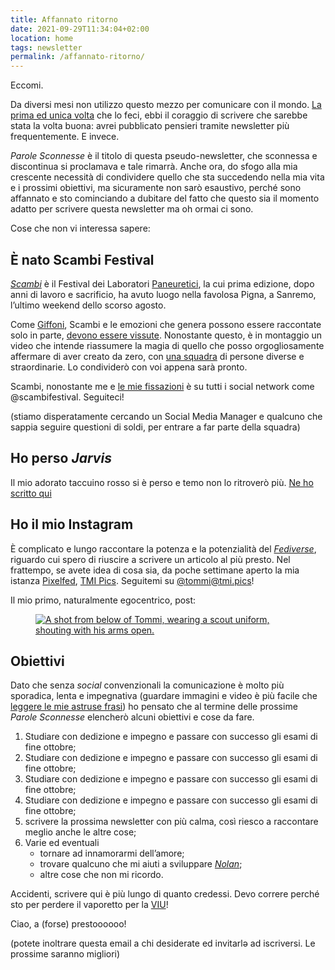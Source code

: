 ```yaml
---
title: Affannato ritorno
date: 2021-09-29T11:34:04+02:00
location: home
tags: newsletter
permalink: /affannato-ritorno/
---
```

Eccomi.

Da diversi mesi non utilizzo questo mezzo per comunicare con il mondo. [La prima ed unica volta](/la-volta-buona/ 'È la volta buona') che lo feci, ebbi il coraggio di scrivere che sarebbe stata la volta buona: avrei pubblicato pensieri tramite newsletter più frequentemente.
E invece.

<cite>Parole Sconnesse</cite> è il titolo di questa pseudo-newsletter, che sconnessa e discontinua si proclamava e tale rimarrà. Anche ora, do sfogo alla mia crescente necessità di condividere quello che sta succedendo nella mia vita e i prossimi obiettivi, ma sicuramente non sarò esaustivo, perché sono affannato e sto cominciando a dubitare del fatto che questo sia il momento adatto per scrivere questa newsletter ma oh ormai ci sono.

Cose che non vi interessa sapere:

## È nato Scambi Festival

<cite>[Scambi](https://scambi.org 'Sito ufficiale di Scambi Festival')</cite> è il Festival dei Laboratori [Paneuretici](https://scambi.org/paneuretico 'Cosa vuol dire “paneuretico„'), la cui prima edizione, dopo anni di lavoro e sacrificio, ha avuto luogo nella favolosa Pigna, a Sanremo, l’ultimo weekend dello scorso agosto.

Come [Giffoni](https://tommi.space/cose#giffoni-film-festival 'Giffoni Film Festival fra le cose che faccio'), Scambi e le emozioni che genera possono essere raccontate solo in parte, <u>devono essere vissute</u>.
Nonostante questo, è in montaggio un video che intende riassumere la magia di quello che posso orgogliosamente affermare di aver creato da zero, con [una squadra](https://scambi.org/chi-siamo 'Chi siamo - Scambi') di persone diverse e straordinarie. Lo condividerò con voi appena sarà pronto.


Scambi, nonostante me e [le mie fissazioni](https://quitsocialmedia.club/tuffo 'Quit Social Media') è su tutti i social network come @scambifestival. Seguiteci!

(stiamo disperatamente cercando un Social Media Manager e qualcuno che sappia seguire questioni di soldi, per entrare a far parte della squadra)

## Ho perso <cite>Jarvis</cite>

Il mio adorato taccuino rosso si è perso e temo non lo ritroverò più.
[Ne ho scritto qui](https://tommi.space/jarvis 'Ode a Jarvis')

## Ho il mio Instagram

È complicato e lungo raccontare la potenza e la potenzialità del [*Fediverse*](https://it.wikipedia.org/wiki/Fediverso '“Fediverso„ su Wikipedia'), riguardo cui spero di riuscire a scrivere un articolo al più presto.
Nel frattempo, se avete idea di cosa sia, da poche settimane aperto la mia istanza [Pixelfed](https://pixelfed.org 'Pixelfed official website'), [TMI Pics](https://tmi.pics 'TMI Pics'). Seguitemi su [@tommi@tmi.pics](https://tmi.pics/tommi '@tommi su TMI Pics')!

Il mio primo, naturalmente egocentrico, post:

<a href='https://tmi.pics/p/tommi/347321344124174340' title='A shot from below of Tommi, wearing a scout uniform, shouting with his arms open.'>
	<figure>
		<img src='https://tmi.pics/storage/m/_v2/342068457308819456/1672d1d81-1ab3fb/EradyVAqz1bF/1Dzyl2ZNhYsHfPazJ1IKPx57bPPZyxTn2DeuhwBR.jpg' alt='A shot from below of Tommi, wearing a scout uniform, shouting with his arms open.' class='u-photo'>
	</figure>
</a>

## Obiettivi

Dato che senza *social* convenzionali la comunicazione è molto più sporadica, lenta e impegnativa (guardare immagini e video è più facile che [leggere le mie astruse frasi](../2019-11-30-Sono-innamorato.md '“Sono innamorato" su tommi.space')) ho pensato che al termine delle prossime <cite>Parole Sconnesse</cite> elencherò alcuni obiettivi e cose da fare.

1. Studiare con dedizione e impegno e passare con successo gli esami di fine ottobre;
1. Studiare con dedizione e impegno e passare con successo gli esami di fine ottobre;
1. Studiare con dedizione e impegno e passare con successo gli esami di fine ottobre;
1. Studiare con dedizione e impegno e passare con successo gli esami di fine ottobre;
1. scrivere la prossima newsletter con più calma, così riesco a raccontare meglio anche le altre cose;
1. Varie ed eventuali
	- tornare ad innamorarmi dell’amore;
	- trovare qualcuno che mi aiuti a sviluppare <cite>[Nolan](../../jam/public/Nolan.md)</cite>;
	- altre cose che non mi ricordo.

Accidenti, scrivere qui è più lungo di quanto credessi. Devo correre perché sto per perdere il vaporetto per la [VIU](https://univiu.org 'Venice International University')!

Ciao,
a (forse) prestoooooo!

(potete inoltrare questa email a chi desiderate ed invitarlǝ ad iscriversi. Le prossime saranno migliori)
